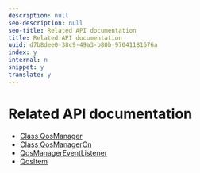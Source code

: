 ```yaml
---
description: null
seo-description: null
seo-title: Related API documentation
title: Related API documentation
uuid: d7b8dee0-38c9-49a3-b80b-97041181676a
index: y
internal: n
snippet: y
translate: y
---
```


# Related API documentation



* [Class QosManager](http://help.adobe.com/en_US/primetime/reference_implementation/android/javadoc/com/adobe/primetime/reference/manager/QosManager.html)
* [Class QosManagerOn](http://help.adobe.com/en_US/primetime/reference_implementation/android/javadoc/com/adobe/primetime/reference/manager/QosManagerOn.html)
* [QosManagerEventListener](http://help.adobe.com/en_US/primetime/reference_implementation/android/javadoc/com/adobe/primetime/reference/manager/QosManager.QosManagerEventListener.html)
* [QosItem](http://help.adobe.com/en_US/primetime/reference_implementation/android/javadoc/com/adobe/primetime/reference/manager/QosManager.QosItem.html)


